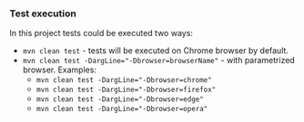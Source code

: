 ### Test execution
In this project tests could be executed two ways:
* `mvn clean test` - tests will be executed on Chrome browser by default.
* `mvn clean test -DargLine="-Dbrowser=browserName"` - with parametrized browser. Examples:
    * `mvn clean test -DargLine="-Dbrowser=chrome"`
    * `mvn clean test -DargLine="-Dbrowser=firefox"`
    * `mvn clean test -DargLine="-Dbrowser=edge"`
    * `mvn clean test -DargLine="-Dbrowser=opera"`
